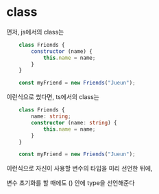 # class

먼저, js에서의 class는

``` js
    class Friends {
        constructor (name) {
            this.name = name;
        }
    }

    const myFriend = new Friends("Jueun");
```

이런식으로 썼다면, ts에서의 class는

``` ts
    class Friends {
        name: string;
        constructor (name: string) {
            this.name = name;
        }
    }

    const myFriend = new Friends("Jueun");
```

이런식으로 자신이 사용할 변수의 타입을 미리 선언한 뒤에, 

변수 초기화를 할 때에도 () 안에 type을 선언해준다
